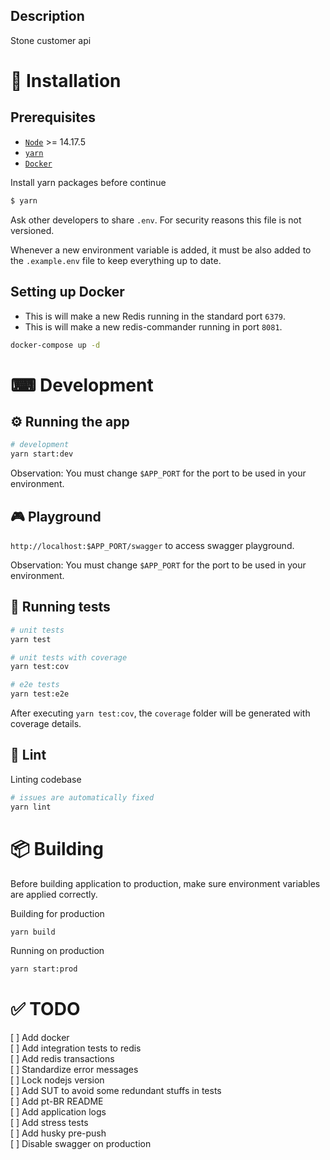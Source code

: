## Description

Stone customer api

# 🧰 Installation

## Prerequisites

- [`Node`](https://nodejs.org/en/download) >= 14.17.5
- [`yarn`](https://yarnpkg.com/cli/install)
- [`Docker`](https://docs.docker.com/get-docker)

Install yarn packages before continue

```bash
$ yarn
```

Ask other developers to share `.env`. For security reasons this file is not versioned.

Whenever a new environment variable is added, it must be also added to the `.example.env` file to keep everything up to date.

## Setting up Docker

- This is will make a new Redis running in the standard port `6379`.
- This is will make a new redis-commander running in port `8081`.

```bash
docker-compose up -d
```

# ⌨ Development

## ⚙ Running the app

```bash
# development
yarn start:dev
```

Observation: You must change `$APP_PORT` for the port to be used in your environment.

## 🎮 Playground

`http://localhost:$APP_PORT/swagger` to access swagger playground.

Observation: You must change `$APP_PORT` for the port to be used in your environment.

## 🧪 Running tests

```bash
# unit tests
yarn test

# unit tests with coverage
yarn test:cov

# e2e tests
yarn test:e2e
```

After executing `yarn test:cov`, the `coverage` folder will be generated with coverage details.

## 📏 Lint

Linting codebase

```bash
# issues are automatically fixed
yarn lint
```

# 📦 Building

Before building application to production, make sure environment variables are applied correctly.

Building for production

```bash
yarn build
```

Running on production

```bash
yarn start:prod
```

# ✅ TODO

[ ] Add docker  
[ ] Add integration tests to redis  
[ ] Add redis transactions  
[ ] Standardize error messages  
[ ] Lock nodejs version  
[ ] Add SUT to avoid some redundant stuffs in tests  
[ ] Add pt-BR README  
[ ] Add application logs  
[ ] Add stress tests  
[ ] Add husky pre-push  
[ ] Disable swagger on production
